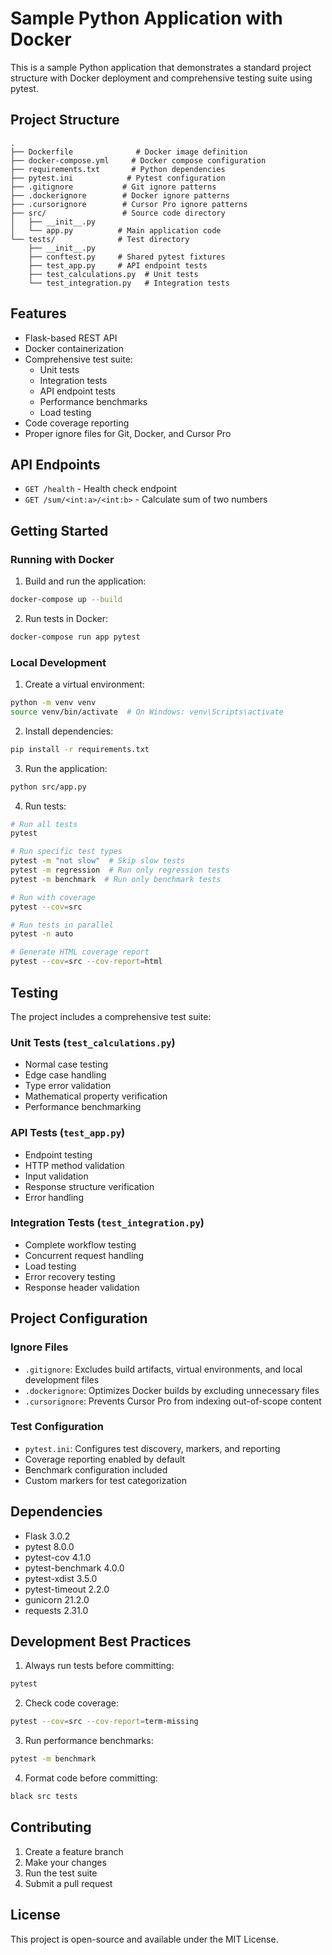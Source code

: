 # Sample Python Application with Docker

This is a sample Python application that demonstrates a standard project structure with Docker deployment and comprehensive testing suite using pytest.

## Project Structure

```
.
├── Dockerfile              # Docker image definition
├── docker-compose.yml     # Docker compose configuration
├── requirements.txt       # Python dependencies
├── pytest.ini            # Pytest configuration
├── .gitignore           # Git ignore patterns
├── .dockerignore        # Docker ignore patterns
├── .cursorignore        # Cursor Pro ignore patterns
├── src/                 # Source code directory
│   ├── __init__.py
│   └── app.py          # Main application code
└── tests/              # Test directory
    ├── __init__.py
    ├── conftest.py     # Shared pytest fixtures
    ├── test_app.py     # API endpoint tests
    ├── test_calculations.py  # Unit tests
    └── test_integration.py   # Integration tests
```

## Features

- Flask-based REST API
- Docker containerization
- Comprehensive test suite:
  - Unit tests
  - Integration tests
  - API endpoint tests
  - Performance benchmarks
  - Load testing
- Code coverage reporting
- Proper ignore files for Git, Docker, and Cursor Pro

## API Endpoints

- `GET /health` - Health check endpoint
- `GET /sum/<int:a>/<int:b>` - Calculate sum of two numbers

## Getting Started

### Running with Docker

1. Build and run the application:
```bash
docker-compose up --build
```

2. Run tests in Docker:
```bash
docker-compose run app pytest
```

### Local Development

1. Create a virtual environment:
```bash
python -m venv venv
source venv/bin/activate  # On Windows: venv\Scripts\activate
```

2. Install dependencies:
```bash
pip install -r requirements.txt
```

3. Run the application:
```bash
python src/app.py
```

4. Run tests:
```bash
# Run all tests
pytest

# Run specific test types
pytest -m "not slow"  # Skip slow tests
pytest -m regression  # Run only regression tests
pytest -m benchmark  # Run only benchmark tests

# Run with coverage
pytest --cov=src

# Run tests in parallel
pytest -n auto

# Generate HTML coverage report
pytest --cov=src --cov-report=html
```

## Testing

The project includes a comprehensive test suite:

### Unit Tests (`test_calculations.py`)
- Normal case testing
- Edge case handling
- Type error validation
- Mathematical property verification
- Performance benchmarking

### API Tests (`test_app.py`)
- Endpoint testing
- HTTP method validation
- Input validation
- Response structure verification
- Error handling

### Integration Tests (`test_integration.py`)
- Complete workflow testing
- Concurrent request handling
- Load testing
- Error recovery testing
- Response header validation

## Project Configuration

### Ignore Files
- `.gitignore`: Excludes build artifacts, virtual environments, and local development files
- `.dockerignore`: Optimizes Docker builds by excluding unnecessary files
- `.cursorignore`: Prevents Cursor Pro from indexing out-of-scope content

### Test Configuration
- `pytest.ini`: Configures test discovery, markers, and reporting
- Coverage reporting enabled by default
- Benchmark configuration included
- Custom markers for test categorization

## Dependencies

- Flask 3.0.2
- pytest 8.0.0
- pytest-cov 4.1.0
- pytest-benchmark 4.0.0
- pytest-xdist 3.5.0
- pytest-timeout 2.2.0
- gunicorn 21.2.0
- requests 2.31.0

## Development Best Practices

1. Always run tests before committing:
```bash
pytest
```

2. Check code coverage:
```bash
pytest --cov=src --cov-report=term-missing
```

3. Run performance benchmarks:
```bash
pytest -m benchmark
```

4. Format code before committing:
```bash
black src tests
```

## Contributing

1. Create a feature branch
2. Make your changes
3. Run the test suite
4. Submit a pull request

## License

This project is open-source and available under the MIT License. 